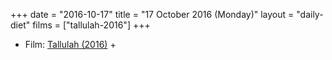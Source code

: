 +++
date = "2016-10-17"
title = "17 October 2016 (Monday)"
layout = "daily-diet"
films = ["tallulah-2016"]
+++


* Film: [Tallulah (2016)](/films/tallulah-2016) +